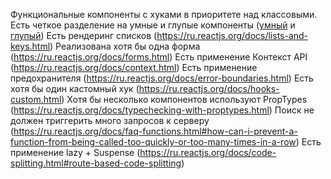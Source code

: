 Функциональные компоненты с хуками в приоритете над классовыми.
Есть четкое разделение на умные и глупые компоненты ([умный](https://github.com/StillMortal/aston-react-2022/tree/master/src/components/Profile) и [глупый](https://github.com/StillMortal/aston-react-2022/tree/master/src/components/Profile/Cards/Card))
Есть рендеринг списков (https://ru.reactjs.org/docs/lists-and-keys.html)
Реализована хотя бы одна форма (https://ru.reactjs.org/docs/forms.html)
Есть применение Контекст API (https://ru.reactjs.org/docs/context.html)
Есть применение предохранителя (https://ru.reactjs.org/docs/error-boundaries.html)
Есть хотя бы один кастомный хук (https://ru.reactjs.org/docs/hooks-custom.html)
Хотя бы несколько компонентов используют PropTypes (https://ru.reactjs.org/docs/typechecking-with-proptypes.html)
Поиск не должен триггерить много запросов к серверу (https://ru.reactjs.org/docs/faq-functions.html#how-can-i-prevent-a-function-from-being-called-too-quickly-or-too-many-times-in-a-row)
Есть применение lazy + Suspense (https://ru.reactjs.org/docs/code-splitting.html#route-based-code-splitting)

